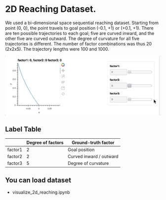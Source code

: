 # 2D Reaching Dataset.

We used a bi-dimensional space sequential reaching dataset. Starting from point (0, 0), the point travels to goal position (-0.1, +1) or (+0.1, +1). There are ten possible trajectories to each goal; five are curved inward, and the other five are curved outward. The degree of curvature for all five trajectories is different. The number of factor combinations was thus 20 (2x2x5). The trajectory lengths were 100 and 1000.

![2d_reaching](./2d_reaching.gif)

## Label Table

|         | Degree of factors | Ground-truth factor     |
| ------- | ----------------- | ----------------------- |
| factor1 | 2                 | Goal position           |
| factor2 | 2                 | Curved inward / outward |
| factor3 | 5                 | Degree of curvature     |

## You can load dataset

- visualize_2d_reaching.ipynb

